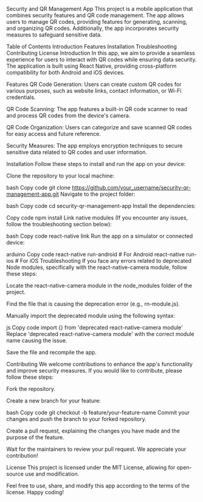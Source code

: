 Security and QR Management App
This project is a mobile application that combines security features and QR code management. The app allows users to manage QR codes, providing features for generating, scanning, and organizing QR codes. Additionally, the app incorporates security measures to safeguard sensitive data.

Table of Contents
Introduction
Features
Installation
Troubleshooting
Contributing
License
Introduction
In this app, we aim to provide a seamless experience for users to interact with QR codes while ensuring data security. The application is built using React Native, providing cross-platform compatibility for both Android and iOS devices.

Features
QR Code Generation: Users can create custom QR codes for various purposes, such as website links, contact information, or Wi-Fi credentials.

QR Code Scanning: The app features a built-in QR code scanner to read and process QR codes from the device's camera.

QR Code Organization: Users can categorize and save scanned QR codes for easy access and future reference.

Security Measures: The app employs encryption techniques to secure sensitive data related to QR codes and user information.

Installation
Follow these steps to install and run the app on your device:

Clone the repository to your local machine:

bash
Copy code
git clone https://github.com/your_username/security-qr-management-app.git
Navigate to the project folder:

bash
Copy code
cd security-qr-management-app
Install the dependencies:

Copy code
npm install
Link native modules (If you encounter any issues, follow the troubleshooting section below):

bash
Copy code
react-native link
Run the app on a simulator or connected device:

arduino
Copy code
react-native run-android     # For Android
react-native run-ios         # For iOS
Troubleshooting
If you face any errors related to deprecated Node modules, specifically with the react-native-camera module, follow these steps:

Locate the react-native-camera module in the node_modules folder of the project.

Find the file that is causing the deprecation error (e.g., rn-module.js).

Manually import the deprecated module using the following syntax:

js
Copy code
import {} from 'deprecated react-native-camera module'
Replace 'deprecated react-native-camera module' with the correct module name causing the issue.

Save the file and recompile the app.

Contributing
We welcome contributions to enhance the app's functionality and improve security measures. If you would like to contribute, please follow these steps:

Fork the repository.

Create a new branch for your feature:

bash
Copy code
git checkout -b feature/your-feature-name
Commit your changes and push the branch to your forked repository.

Create a pull request, explaining the changes you have made and the purpose of the feature.

Wait for the maintainers to review your pull request. We appreciate your contribution!

License
This project is licensed under the MIT License, allowing for open-source use and modification.

Feel free to use, share, and modify this app according to the terms of the license. Happy coding!